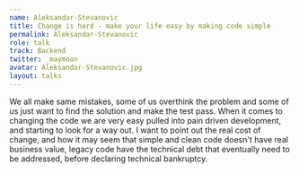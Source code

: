 ```yaml
---
name: Aleksandar-Stevanovic
title: Change is hard - make your life easy by making code simple
permalink: Aleksandar-Stevanovic
role: talk
track: Backend
twitter: _maymoon
avatar: Aleksandar-Stevanovic.jpg
layout: talks
---
```


We all make same mistakes, some of us overthink the problem and some of us just want to find the solution and make the test pass. When it comes to changing the code we are very easy pulled into pain driven development, and starting to look for a way out. I want to point out the real cost of change, and how it may seem that simple and clean code doesn't have real business value, legacy code have the technical debt that eventually need to be addressed, before declaring technical bankruptcy.

